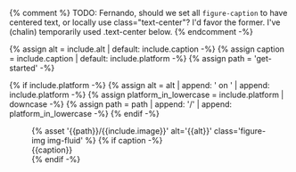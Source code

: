 {% comment %}
TODO: Fernando, should we set all `figure-caption` to have centered text,
      or locally use class="text-center"? I'd favor the former.
      I've (chalin) temporarily used .text-center below.
{% endcomment -%}

{% assign alt = include.alt | default: include.caption -%}
{% assign caption = include.caption | default: include.platform -%}
{% assign path = 'get-started' -%}

{% if include.platform -%}
  {% assign alt = alt | append: ' on ' | append: include.platform -%}
  {% assign platform_in_lowercase = include.platform | downcase -%}
  {% assign path = path | append: '/' | append: platform_in_lowercase -%}
{% endif -%}

<figure class="figure {{include.class}}">
  {% asset '{{path}}/{{include.image}}' alt='{{alt}}' class='figure-img img-fluid' %}
  {% if caption -%}
  <figcaption class="figure-caption text-center">{{caption}}</figcaption>
  {% endif -%}
</figure>
